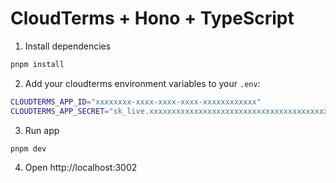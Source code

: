 # CloudTerms + Hono + TypeScript

1. Install dependencies

```sh
pnpm install
```

2. Add your cloudterms environment variables to your `.env`:

```sh
CLOUDTERMS_APP_ID="xxxxxxxx-xxxx-xxxx-xxxx-xxxxxxxxxxxx"
CLOUDTERMS_APP_SECRET="sk_live.xxxxxxxxxxxxxxxxxxxxxxxxxxxxxxxxxxxxxxxxxxxxxxxxxxxxxxxxxxxxxxxx"
```

3. Run app

```sh
pnpm dev
```

4. Open http://localhost:3002
